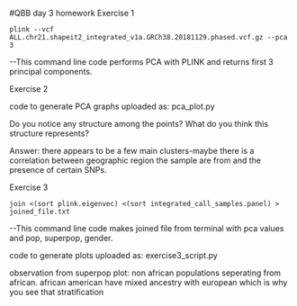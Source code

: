 #QBB day 3 homework
Exercise 1
```
plink --vcf ALL.chr21.shapeit2_integrated_v1a.GRCh38.20181129.phased.vcf.gz --pca 3 
```

--This command line  code performs PCA with PLINK and returns first 3 principal components.

Exercise 2

code to generate PCA graphs uploaded as: pca_plot.py

Do you notice any structure among the points? What do you think this structure represents?

Answer: there appears to be a few main clusters-maybe there is a correlation between geographic region the sample are from and the presence of certain SNPs.



Exercise 3 
```
join <(sort plink.eigenvec) <(sort integrated_call_samples.panel) > joined_file.txt 
```
--This command line code makes joined file from terminal with pca values and pop, superpop, gender. 

code to generate plots uploaded as: exercise3_script.py

observation from superpop plot: non african populations seperating from african. african american have mixed ancestry with european which is why you see that stratification 
